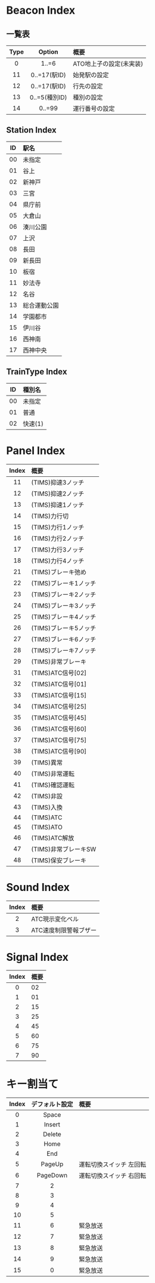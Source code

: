 # Beacon Index

## 一覧表

|Type|Option|概要|
|:--:|:--:|:--|
|0|1..=6|ATO地上子の設定(未実装)|
|11|0..=17(駅ID)|始発駅の設定|
|12|0..=17(駅ID)|行先の設定|
|13|0..=5(種別ID)|種別の設定|
|14|0..=99|運行番号の設定|

## Station Index
|ID|駅名|
|:--:|:--|
|00|未指定|
|01|谷上|
|02|新神戸|
|03|三宮|
|04|県庁前|
|05|大倉山|
|06|湊川公園|
|07|上沢|
|08|長田|
|09|新長田|
|10|板宿|
|11|妙法寺|
|12|名谷|
|13|総合運動公園|
|14|学園都市|
|15|伊川谷|
|16|西神南|
|17|西神中央|

## TrainType Index
|ID|種別名|
|:--:|:--|
|00|未指定|
|01|普通|
|02|快速(1)|

# Panel Index
|Index|概要|
|:--:|:--|
|11|(TIMS)抑速3ノッチ|
|12|(TIMS)抑速2ノッチ|
|13|(TIMS)抑速1ノッチ|
|14|(TIMS)力行切|
|15|(TIMS)力行1ノッチ|
|16|(TIMS)力行2ノッチ|
|17|(TIMS)力行3ノッチ|
|18|(TIMS)力行4ノッチ|
|21|(TIMS)ブレーキ弛め|
|22|(TIMS)ブレーキ1ノッチ|
|23|(TIMS)ブレーキ2ノッチ|
|24|(TIMS)ブレーキ3ノッチ|
|25|(TIMS)ブレーキ4ノッチ|
|26|(TIMS)ブレーキ5ノッチ|
|27|(TIMS)ブレーキ6ノッチ|
|28|(TIMS)ブレーキ7ノッチ|
|29|(TIMS)非常ブレーキ|
|31|(TIMS)ATC信号[02]|
|32|(TIMS)ATC信号[01]|
|33|(TIMS)ATC信号[15]|
|34|(TIMS)ATC信号[25]|
|35|(TIMS)ATC信号[45]|
|36|(TIMS)ATC信号[60]|
|37|(TIMS)ATC信号[75]|
|38|(TIMS)ATC信号[90]|
|39|(TIMS)異常|
|40|(TIMS)非常運転|
|41|(TIMS)確認運転|
|42|(TIMS)非設|
|43|(TIMS)入換|
|44|(TIMS)ATC|
|45|(TIMS)ATO|
|46|(TIMS)ATC解放|
|47|(TIMS)非常ブレーキSW|
|48|(TIMS)保安ブレーキ|

# Sound Index
|Index|概要|
|:--:|:--|
|2|ATC現示変化ベル|
|3|ATC速度制限警報ブザー|

# Signal Index
|Index|概要|
|:--:|:--|
|0|02|
|1|01|
|2|15|
|3|25|
|4|45|
|5|60|
|6|75|
|7|90|

# キー割当て
|Index|デフォルト設定|概要|
|:--:|:--:|:--|
|0|Space||
|1|Insert||
|2|Delete||
|3|Home||
|4|End||
|5|PageUp|運転切換スイッチ 左回転|
|6|PageDown|運転切換スイッチ 右回転|
|7|2||
|8|3||
|9|4||
|10|5||
|11|6|緊急放送|
|12|7|緊急放送|
|13|8|緊急放送|
|14|9|緊急放送|
|15|0|緊急放送|